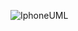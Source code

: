 ![IphoneUML](https://github.com/Erick-Tufaniuk/trilha-java-basico/assets/169222544/b0a569bf-1412-4245-8d8d-1ef34e6b7a95)
